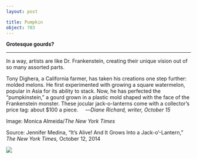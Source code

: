 ```yaml
---
layout: post

title: Pumpkin
object: 703
---
```

**Grotesque gourds?**

****

In a way, artists are like Dr. Frankenstein, creating their unique vision out of so many assorted parts.

Tony Dighera, a California farmer, has taken his creations one step further: molded melons. He first experimented with growing a square watermelon, popular in Asia for its ability to stack. Now, he has perfected the “pumpkinstein,” a gourd grown in a plastic mold shaped with the face of the Frankenstein monster. These jocular jack-o-lanterns come with a collector’s price tag: about \$100 a piece.
     —*Diane Richard, writer, October 15*

Image: Monica Almeida/*The New York Times*

Source: Jennifer Medina, “It’s Alive! And It Grows Into a Jack-o’-Lantern,” *The New York Times,* October 12, 2014

![]({{siteurl.base}}/images/14-10-15_44.41.8_PumpkinEDIT-1.jpeg)
